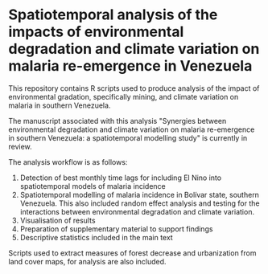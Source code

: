 # Spatiotemporal analysis of the impacts of environmental degradation and climate variation on malaria re-emergence in Venezuela

This repository contains R scripts used to produce analysis of the impact of environmental gradation, specifically mining, and climate  variation on malaria in southern Venezuela.

The manuscript associated with this analysis "Synergies between environmental degradation and climate variation on malaria re-emergence in southern Venezuela: a spatiotemporal modelling study" is currently in review.

The analysis workflow is as follows:
1. Detection of best monthly time lags for including El Nino into spatiotemporal models of malaria incidence
2. Spatiotemporal modelling of malaria incidence in Bolívar state, southern Venezuela. This also included random effect analysis and testing for the interactions between environmental degradation and climate variation.
3. Visualisation of results
4. Preparation of supplementary material to support findings
5. Descriptive statistics included in the main text

Scripts used to extract measures of forest decrease and urbanization from land cover maps, for analysis are also included. 

